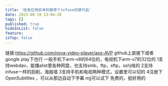 ```yaml
---
title: '给各位用安卓的推荐个infuse的替代品'
date: 2023-08-19 13:04:28
tags: []
published: true
hideInList: false
feature: 
isTop: false
---
```

链接:<https://github.com/nova-video-player/aos-AVP>
github上直接下或者google play下也行
一般手机下arm-v8的64位的，电视机下arm-v7的32位的
1支持webdav，能播alist里各种网盘，也支持smb，ftp，sftp，sshj啥的
2支持infuse一样的刮削，海报墙
3支持手机和电视两种模式，设置里可以切的
4注册下OpenSubtitles ，可以从那边自动下字幕
mjj可以试下
免费的，挺好用的
